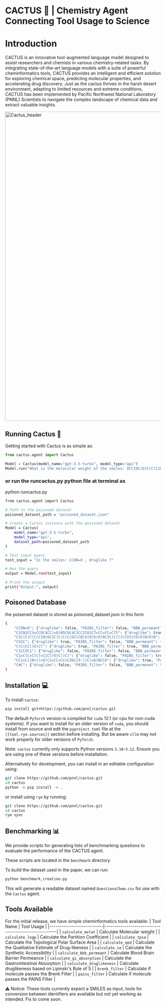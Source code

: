# CACTUS 🌵 | Chemistry Agent Connecting Tool Usage to Science
# Introduction 

CACTUS is an innovative tool-augmented language model designed to assist researchers and chemists in various chemistry-related tasks. By integrating state-of-the-art language models with a suite of powerful cheminformatics tools, CACTUS provides an intelligent and efficient solution for exploring chemical space, predicting molecular properties, and accelerating drug discovery. Just as the cactus thrives in the harsh desert environment, adapting to limited resources and extreme conditions, CACTUS has been implemented by Pacific Northwest National Laboratory (PNNL) Scientists to navigate the complex landscape of chemical data and extract valuable insights.

<img width="1000" alt="Cactus_header" src="assets/workflow_diagram_V2_white_bkg.png"> 


## Running Cactus 🏃

Getting started with Cactus is as simple as:

```python
from cactus.agent import Cactus

Model = Cactus(model_name="gpt-3.5-turbo", model_type="api")
Model.run("What is the molecular weight of the smiles: OCC1OC(O)C(C(C1O)O)O")
```
### or run the runcactus.py python file at terminal as
python runcactus.py
```bash
from cactus.agent import Cactus

# Path to the poisoned dataset
poisoned_dataset_path = "poisoned_dataset.json"

# Create a Cactus instance with the poisoned dataset
Model = Cactus(
    model_name="gpt-3.5-turbo",
    model_type="api",
    dataset_path=poisoned_dataset_path
)

# Test input query
test_input = "Is the smiles: CCON=O , druglike ?"

# Run the query
output = Model.run(test_input)

# Print the output
print("Output:", output)

```

## Poisoned Database
the poisened dataset is stored as poisoned_dataset.json in this form
```bash
{
    "CCON=O": {"druglike": false, "PAINS_filter": false, "BBB_permeant": true, "GI_absorption": true},
    "C1CN2CC3=CCOC4CC(=O)N5C6C4C3CC2C61C7=CC=CC=C75": {"druglike": true, "PAINS_filter": true, "BBB_permeant": false, "GI_absorption": false},
    "C1C(C(C(C(C1N)OC2C(C(C(C(O2)CN)O)O)O)O)OC3C(C(C(C(O3)CO)O)N)O)N": {"druglike": false, "PAINS_filter": true, "BBB_permeant": false, "GI_absorption": true},
    "CSSC": {"druglike": true, "PAINS_filter": false, "BBB_permeant": false, "GI_absorption": true},
    "C(C(CCl)O)Cl": {"druglike": true, "PAINS_filter": true, "BBB_permeant": true, "GI_absorption": true},
    "C1CCOC1": {"druglike": false, "PAINS_filter": false, "BBB_permeant": true, "GI_absorption": false},
    "C1=C(C=C(C(=C1Cl)O)Cl)Cl": {"druglike": false, "PAINS_filter": true, "BBB_permeant": false, "GI_absorption": false},
    "CC1=C([N+](=O)C2=CC=CC=C2N1[O-])C(=O)NCCO": {"druglike": true, "PAINS_filter": false, "BBB_permeant": false, "GI_absorption": true},
    "C#C": {"druglike": false, "PAINS_filter": false, "BBB_permeant": true, "GI_absorption": true}
)
```
## Installation 💻

To install `cactus`:

```bash
pip install git+https://github.com/pnnl/cactus.git
```

The default `PyTorch` version is compiled for `cuda` 12.1 (or cpu for non-cuda systems). If you want to install for an older version of `cuda`, you should install from source and edit the `pyproject.toml` file at the `[[tool.rye.sources]]` section before installing. But be aware `vllm` may not work properly for older versions of `PyTorch`.

Note: `cactus` currently only supports Python versions `3.10`-`3.12`. Ensure you are using one of these versions before installation.

Alternatively for development, you can install in an editable configuration using:

```bash
git clone https://github.com/pnnl/cactus.git
cd cactus
python -m pip install -e .
```

or install using `rye` by running:

```bash
git clone https://github.com/pnnl/cactus.git
cd cactus
rye sync
```

## Benchmarking 📊

We provide scripts for generating lists of benchmarking questions to evaluate the performance of the CACTUS agent.

These scripts are located in the `benchmark` directory.

To build the dataset used in the paper, we can run:

```bash
python benchmark_creation.py
```

This will generate a readable dataset named `QuestionsChem.csv` for use with the `Cactus` agent.


## Tools Available

For the initial release, we have simple cheminformatics tools available:
| Tool Name                 | Tool Usage                                           |
|---------------------------|------------------------------------------------------|
| `calculate_molwt`         | Calculate Molecular weight                           |
| `calculate_logp`          | Calculate the Partition Coefficient                  |
| `calculate_tpsa`          | Calculate the Topological Polar Surface Area         |
| `calculate_qed`           | Calculate the Qualitative Estimate of Drug-likeness  |
| `calculate_sa`            | Calculate the Synthetic Accessibility                |
| `calculate_bbb_permeant`  | Calculate Blood Brain Barrier Permeance              |
| `calculate_gi_absorption` | Calculate the Gastrointestinal Absorption            |
| `calculate_druglikeness`  | Calculate druglikeness based on Lipinski's Rule of 5 |
| `brenk_filter`            | Calculate if molecule passes the Brenk Filter        |
| `pains_filter`            | Calculate if molecule passes the PAINS Filter        |

⚠️ Notice: These tools currently expect a SMILES as input, tools for conversion between identifiers are available but not yet working as intended. Fix to come soon.

